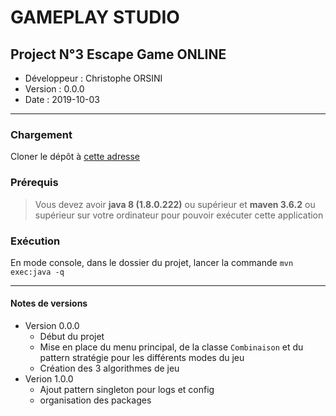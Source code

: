 # GAMEPLAY STUDIO

## Project N°3 Escape Game ONLINE

* Développeur : Christophe ORSINI
* Version : 0.0.0
* Date : 2019-10-03

---
### Chargement
Cloner le dépôt à [cette adresse](https://github.com/christophe-orsini/Projet3.git)

### Prérequis
> Vous devez avoir **java 8 (1.8.0.222)** ou supérieur et **maven 3.6.2** ou supérieur sur votre ordinateur pour pouvoir exécuter cette application

### Exécution
En mode console, dans le dossier du projet, lancer la commande `mvn exec:java -q`

---
#### Notes de versions
- Version 0.0.0  
    - Début du projet  
    - Mise en place du menu principal, de la classe `Combinaison` et du pattern stratégie pour les différents modes du jeu  
    - Création des 3 algorithmes de jeu  
- Verion 1.0.0
     - Ajout pattern singleton pour logs et config
     - organisation des packages
	 